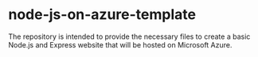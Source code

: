 # node-js-on-azure-template
The repository is intended to provide the necessary files to create a basic Node.js and Express website that will be hosted on Microsoft Azure. 
